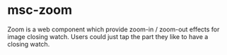 # msc-zoom
Zoom is a web component which provide zoom-in / zoom-out effects for image closing watch. Users could just tap the part they like to have a closing watch.
